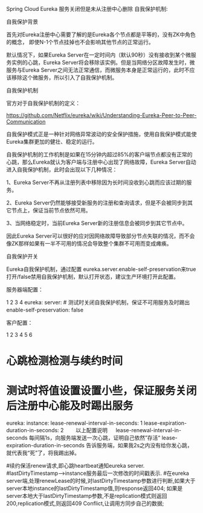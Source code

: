 Spring Cloud Eureka 服务关闭但是未从注册中心删除 自我保护机制:

自我保护背景

首先对Eureka注册中心需要了解的是Eureka各个节点都是平等的，没有ZK中角色的概念， 即使N-1个节点挂掉也不会影响其他节点的正常运行。

默认情况下，如果Eureka Server在一定时间内（默认90秒）没有接收到某个微服务实例的心跳，Eureka Server将会移除该实例。但是当网络分区故障发生时，微服务与Eureka Server之间无法正常通信，而微服务本身是正常运行的，此时不应该移除这个微服务，所以引入了自我保护机制。

自我保护机制

官方对于自我保护机制的定义：

https://github.com/Netflix/eureka/wiki/Understanding-Eureka-Peer-to-Peer-Communication

自我保护模式正是一种针对网络异常波动的安全保护措施，使用自我保护模式能使Eureka集群更加的健壮、稳定的运行。

自我保护机制的工作机制是如果在15分钟内超过85%的客户端节点都没有正常的心跳，那么Eureka就认为客户端与注册中心出现了网络故障，Eureka Server自动进入自我保护机制，此时会出现以下几种情况：

1、Eureka Server不再从注册列表中移除因为长时间没收到心跳而应该过期的服务。

2、Eureka Server仍然能够接受新服务的注册和查询请求，但是不会被同步到其它节点上，保证当前节点依然可用。

3、当网络稳定时，当前Eureka Server新的注册信息会被同步到其它节点中。

因此Eureka Server可以很好的应对因网络故障导致部分节点失联的情况，而不会像ZK那样如果有一半不可用的情况会导致整个集群不可用而变成瘫痪。

自我保护开关

Eureka自我保护机制，通过配置 eureka.server.enable-self-preservation来true打开/false禁用自我保护机制，默认打开状态，建议生产环境打开此配置。

 

服务器端配置：

1
2
3
4
eureka:
  server:
    # 测试时关闭自我保护机制，保证不可用服务及时踢出
    enable-self-preservation: false
　　

客户配置：

1
2
3
4
5
6
# 心跳检测检测与续约时间
# 测试时将值设置设置小些，保证服务关闭后注册中心能及时踢出服务
eureka:
  instance:
    lease-renewal-interval-in-seconds: 1
    lease-expiration-duration-in-seconds: 2
　　以上配置说明
  　 lease-renewal-interval-in-seconds 每间隔1s，向服务端发送一次心跳，证明自己依然”存活“
     lease-expiration-duration-in-seconds  告诉服务端，如果我2s之内没有给你发心跳，就代表我“死”了，将我踢出掉。
     
#续约保活renew请求,即心跳heartbeat通知eureka server.
#lastDirtyTimestamp-->instance服务最后一次修改的时间戳表示.
#在eureka server端,处理renewLease的时候,对lastDirtyTimestamp参数进行判断,如果大于server本地instance的lastDirtyTimestamp值,则response返回404; 如果是server本地大于lastDirtyTimestamp参数,不是replication模式则返回200,replication模式,则返回409 Conflict,让调用方同步自己的数据;
   